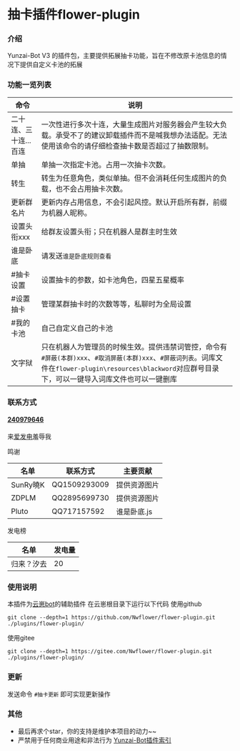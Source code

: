 # 抽卡插件flower-plugin
### 介绍
Yunzai-Bot V3 的插件包，主要提供拓展抽卡功能，旨在不修改原卡池信息的情况下提供自定义卡池的拓展

### 功能一览列表
| 命令| 说明|
|---------|------------|
| 二十连、三十连...百连| 一次性进行多次十连，大量生成图片对服务器会产生较大负载。承受不了的建议卸载插件而不是喊我想办法适配。无法使用该命令的请仔细检查抽卡数是否超过了抽数限制。 |
| 单抽 | 单抽一次指定卡池。占用一次抽卡次数。 |
| 转生 | 转生为任意角色，类似单抽。但不会消耗任何生成图片的负载，也不会占用抽卡次数。|
| 更新群名片 | 更新内存占用信息，不会引起风控。默认开启所有群，前缀为机器人昵称。|
| 设置头衔xxx | 给群友设置头衔；只在机器人是群主时生效|
| 谁是卧底 | 请发送`谁是卧底规则查看`|
| #抽卡设置   | 设置抽卡的参数，如卡池角色，四星五星概率 |
| #设置抽卡   | 管理某群抽卡时的次数等等，私聊时为全局设置|
| #我的卡池   | 自己自定义自己的卡池|
| 文字狱 | 只在机器人为管理员的时候生效。提供违禁词管控，命令有`#屏蔽(本群)xxx`、`#取消屏蔽(本群)xxx`、`#屏蔽词列表`。词库文件在`flower-plugin\resources\blackword`对应群号目录下，可以一键导入词库文件也可以一键删库 |

### 联系方式
#### [240979646](https://jq.qq.com/?_wv=1027&k=gxBix6w7)

来[爱发电](https://afdian.net/a/Nwflower)羞辱我

鸣谢

| 名单      | 联系方式         | 主要贡献    |
|---------|--------------|---------|
| SunRy曉K | QQ1509293009 | 提供资源图片  |
| ZDPLM   | QQ2895699730 | 提供资源图片  |
| Pluto   | QQ717157592  | 谁是卧底.js |

发电榜

| 名单      | 发电量 |
|---------|--------------|
| 归来？汐去 | 20 |

### 使用说明

本插件为[云崽bot](https://gitee.com/Le-niao/Yunzai-Bot)的辅助插件
在云崽根目录下运行以下代码
使用github
```
git clone --depth=1 https://github.com/Nwflower/flower-plugin.git ./plugins/flower-plugin/
```
使用gitee
```
git clone --depth=1 https://gitee.com/Nwflower/flower-plugin.git ./plugins/flower-plugin/
```

### 更新
发送命令 `#抽卡更新` 即可实现更新操作

### 其他
- 最后再求个star，你的支持是维护本项目的动力~~
- 严禁用于任何商业用途和非法行为
[Yunzai-Bot插件索引](https://gitee.com/Hikari666/Yunzai-Bot-plugins-index) 